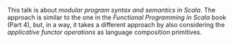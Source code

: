 This talk is about *modular program syntax and semantics in Scala*.
The approach is similar to the one in the *Functional Programming in Scala* book (Part 4), 
but, in a way, it takes a different approach by also considering the 
*applicative functor operations* as language composition primitives.
